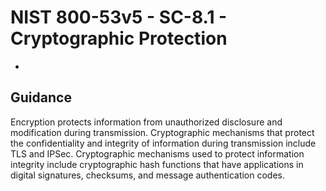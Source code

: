 # NIST 800-53v5 - SC-8.1 - Cryptographic Protection
- 
## Guidance
Encryption protects information from unauthorized disclosure and modification during transmission. Cryptographic mechanisms that protect the confidentiality and integrity of information during transmission include TLS and IPSec. Cryptographic mechanisms used to protect information integrity include cryptographic hash functions that have applications in digital signatures, checksums, and message authentication codes.